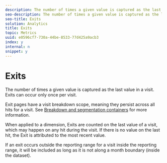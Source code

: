 ```yaml
---
description: The number of times a given value is captured as the last value in a visit. Exits can occur only once per visit.
seo-description: The number of times a given value is captured as the last value in a visit. Exits can occur only once per visit.
seo-title: Exits
solution: Analytics
title: Exits
topic: Metrics
uuid: e0596cf7-730a-44be-8533-77d425a9acb3
index: y
internal: n
snippet: y
---
```


# Exits

The number of times a given value is captured as the last value in a visit. Exits can occur only once per visit.

Exit pages have a visit breakdown scope, meaning they persist across all hits for a visit. See [Breakdown and segmentation containers](http://marketing.adobe.com/resources/help/en_US/sc/user/?f=c_Breakdown_and_segmentation_containers) for more information.

When applied to a dimension, Exits are counted on the last value of a visit, which may happen on any hit during the visit. If there is no value on the last hit, the Exit is attributed to the most recent value.

If an exit occurs outside the reporting range for a visit inside the reporting range, it will be included as long as it is not along a month boundary (inside the dataset). 
